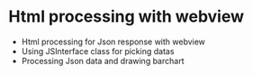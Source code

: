 # Html processing with webview
* Html processing for Json response with webview
* Using JSInterface class for picking datas
* Processing Json data and drawing barchart

